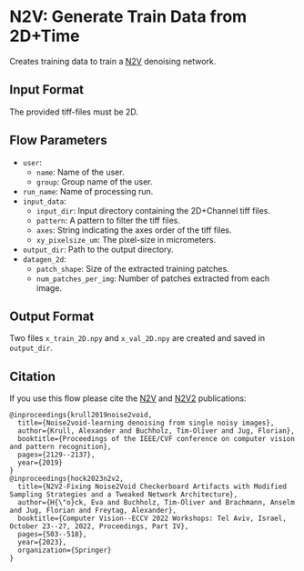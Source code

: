 # N2V: Generate Train Data from 2D+Time
Creates training data to train a [N2V](https://github.com/juglab/n2v) denoising network.

## Input Format
The provided tiff-files must be 2D.

## Flow Parameters
* `user`:
    * `name`: Name of the user.
    * `group`: Group name of the user.
* `run_name`: Name of processing run.
* `input_data`:
    * `input_dir`: Input directory containing the 2D+Channel tiff files.
    * `pattern`: A pattern to filter the tiff files.
    * `axes`: String indicating the axes order of the tiff files.
    * `xy_pixelsize_um`: The pixel-size in micrometers.
* `output_dir`: Path to the output directory.
* `datagen_2d`: 
    * `patch_shape`: Size of the extracted training patches.
    * `num_patches_per_img`: Number of patches extracted from each image.

## Output Format
Two files `x_train_2D.npy` and `x_val_2D.npy` are created and saved in `output_dir`.

## Citation
If you use this flow please cite the [N2V](https://arxiv.org/abs/1811.10980) and [N2V2](https://arxiv.org/abs/2211.08512) publications:
```text
@inproceedings{krull2019noise2void,
  title={Noise2void-learning denoising from single noisy images},
  author={Krull, Alexander and Buchholz, Tim-Oliver and Jug, Florian},
  booktitle={Proceedings of the IEEE/CVF conference on computer vision and pattern recognition},
  pages={2129--2137},
  year={2019}
}
@inproceedings{hock2023n2v2,
  title={N2V2-Fixing Noise2Void Checkerboard Artifacts with Modified Sampling Strategies and a Tweaked Network Architecture},
  author={H{\"o}ck, Eva and Buchholz, Tim-Oliver and Brachmann, Anselm and Jug, Florian and Freytag, Alexander},
  booktitle={Computer Vision--ECCV 2022 Workshops: Tel Aviv, Israel, October 23--27, 2022, Proceedings, Part IV},
  pages={503--518},
  year={2023},
  organization={Springer}
}
```